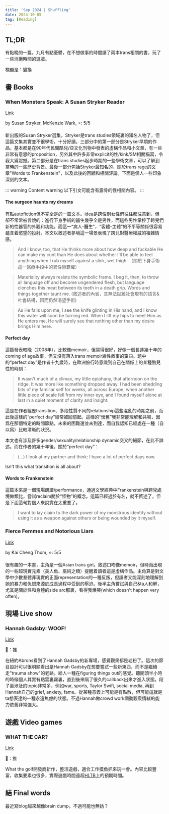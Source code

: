 ```yaml
---
title: 'Sep 2024 | Shuffling'
date: 2024-10-05
tag: [Reading]
---
```


## TL;DR

有點晚的一篇。九月有點憂鬱，在不想做事的時間讀了兩本trans相關的書，玩了一些消磨時間的遊戲。

標題是：變換

<!-- more -->

## 書 Books

### When Monsters Speak: A Susan Stryker Reader

[Link](https://www.goodreads.com/book/show/199697288-when-monsters-speak)

by Susan Stryker, McKenzie Wark, ⭐: 5/5

新出版的Susan Stryker選集，Stryker是trans studies領域裏的知名人物了，但這篇文集其實並不很學術，十分好讀。三部分中的第一部分是Stryker早期的作品，基本都是在90年代民間酷兒/亞文化刊物中發表的虛構作品和小文章，有一些非常有意思的proposition，另外其中許多非常explicit的性/kink/SM相關描寫，令我大爲震撼。第二部分是在trans studies起步時期的一些學術文章，可以了解到當時的一些歷史背景。最後一部分包括Stryker最知名的，關於trans rage的文章"Words to Frankenstein"，以及此後的回顧和相關評論。下面是個人一些印象深刻的文本。

::: warning Content warning
以下引文可能含有露骨的性相關內容。
:::

#### The surgeon haunts my dreams

有點autofiction但不完全是的一篇文本。idea是跨性別女性們往往都注意到，但卻不常常被言說的：進行下身手術的醫生幾乎全是男性，而這些男性掌控了跨兒們新的性器官的外觀和功能，而這一“病人-醫生”，“客體-主體”的不平等關係很容易蘊含着慾望的投射。本文以敘述者夢境這一場景表現了跨兒對醫療權威的複雜情感。

> And I know, too, that He thinks more about how deep and fuckable He can make my cunt than He does about whether I'll be able to feel anything when I rub myself against a slick, wet thigh. （關於下身手術這一醫療手段中的異性戀霸權）

> Materiality always resists the symbolic frame. I beg it, then, to throw all language off and become ungendered flesh, but language clenches this meat between its teeth in a death grip. Words and things together taunt me. (敘述者的內省，其無法拋離社會現有的語言&社會結構，因而仍然渴望手術)

> As He falls upon me, I see the knife glinting in His hand, and I know this water will soon be turning red. When I lift my hips to meet Him as He enters me, He will surely see that nothing other than my desire brings Him here.

#### Perfect day

這篇發表較晚（2008年），比較像memoir，但寫得很好，好像一個長達幾十年的coming of age故事，但又沒有落入trans memoir線性敘事的窠臼。題中的“perfect day”是作者十九歲時，在歐洲旅行時意識到自己在關係上的某種酷兒性的時刻：

> It wasn't much of a climax, my little epiphany, that afternoon on the ridge. It was more like something dropped away. I had been shedding bits of my familiar self for weeks, all across Europe, when another little piece of scale fell from my inner eye, and I found myself alone at last in a quiet moment of clarity and insight.

這是在作者經歷transition、多段性質不同的relationship這些混亂的時期之前，而此後這樣的“perfect day”經常被回憶起。這樣的“懷舊”我非常能理解和共鳴，因爲在那個特定的時間節點，未來的困難還並未到達，而自我認知已經處在一種（自以爲）比較清晰的狀況。

本文也有涉及許多gender/sexuality/relationship dynamic交叉的細節，在此不詳述。而在作者的幾十年後，關於“perfect day”：

> (...) I look at my partner and think: I have a lot of perfect days now.

Isn't this what transition is all about?

#### Words to Frankenstein

這篇本來是一個現場朗讀/performance，通過文學經典中Frankenstein與跨兒處境做類比，嘗試reclaim關於“怪物”的概念。這篇已經過於有名，就不贅述了，但是下面這句對個人來說實在太重要了。

> I want to lay claim to the dark power of my monstrous identity without using it as a weapon against others or being wounded by it myself.


### Fierce Femmes and Notorious Liars

[Link](https://www.goodreads.com/book/show/32279708-fierce-femmes-and-notorious-liars)

by Kai Cheng Thom, ⭐: 5/5

很有趣的一本書，主角是一個Asian trans girl。敘述口吻像memoir，但時而出現的一些超現實元素（美人魚、巫術之類）提醒着讀者這是虛構作品。主角算是對文學中少數羣體非現實的正面representation的一種反叛，但讀者又能深刻地理解到她的暴力和仇恨來源於成長過程中受到的壓迫。後半主角嘗試與自己&ta人和解，尤其是關於性和身體的side arc那裏，看得我爆哭(which doesn't happen very often)。

## 現場 Live show

### Hannah Gadsby: WOOF!

[Link](https://hannahgadsby.com.au/)

🍅：推

在紐約Abrons看到了Hannah Gadsby的新專場，感覺觀衆都是老粉了。這次的節目設計可以很明顯看出是Hannah Gadsby在想要嘗試一些新東西，而不是繼續走"trauma show"的老路。給人一種在figuring things out的感覺。聽開頭半小時的時候個人其實有點雲裏霧裏，直到後來隔了很久的callback出來才進入狀態。段子裏涉及的topic非常多，例如war, sports, Taylor Swift, social media, 再到Hannah自己的grief, anxiety, fame。從某種意義上可能是有點散，但可能這就是ta想表達的一種永遠焦慮的狀態。不過Hannah做crowd work調動觀衆情緒的能力依舊非常強大。

## 遊戲 Video games

### WHAT THE CAR?

[Link](https://steamdb.info/app/2727650/)

🍅：推

What the golf開發商新作，整活遊戲，適合工作摸魚抓來玩一會。內容比較豐富，收集要素也很多，實際遊戲時間遠超[HLTB](https://howlongtobeat.com/)上的預期時間。

## 結 Final words

最近寫blog越來越像brain dump。不過可能也無妨？